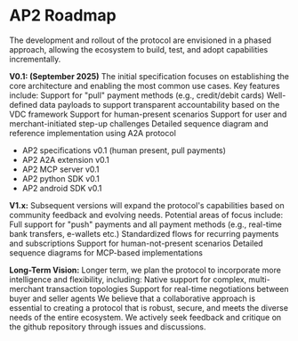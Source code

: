 # AP2 Roadmap

The development and rollout of the protocol are envisioned in a phased approach, allowing the ecosystem to build, test, and adopt capabilities incrementally.

**V0.1: (September 2025)** The initial specification focuses on establishing the core architecture and enabling the most common use cases. Key features include: Support for "pull" payment methods (e.g., credit/debit cards) Well-defined data payloads to support transparent accountability based on the VDC framework Support for human-present scenarios Support for user and merchant-initiated step-up challenges Detailed sequence diagram and reference implementation using A2A protocol

- AP2 specifications v0.1 (human present, pull payments)
- AP2 A2A extension v0.1
- AP2 MCP server v0.1
- AP2 python SDK v0.1
- AP2 android SDK v0.1

**V1.x:** Subsequent versions will expand the protocol's capabilities based on community feedback and evolving needs. Potential areas of focus include: Full support for "push" payments and all payment methods (e.g., real-time bank transfers, e-wallets etc.) Standardized flows for recurring payments and subscriptions Support for human-not-present scenarios Detailed sequence diagrams for MCP-based implementations

**Long-Term Vision:** Longer term, we plan the protocol to incorporate more intelligence and flexibility, including: Native support for complex, multi-merchant transaction topologies Support for real-time negotiations between buyer and seller agents We believe that a collaborative approach is essential to creating a protocol that is robust, secure, and meets the diverse needs of the entire ecosystem. We actively seek feedback and critique on the github repository through issues and discussions.
